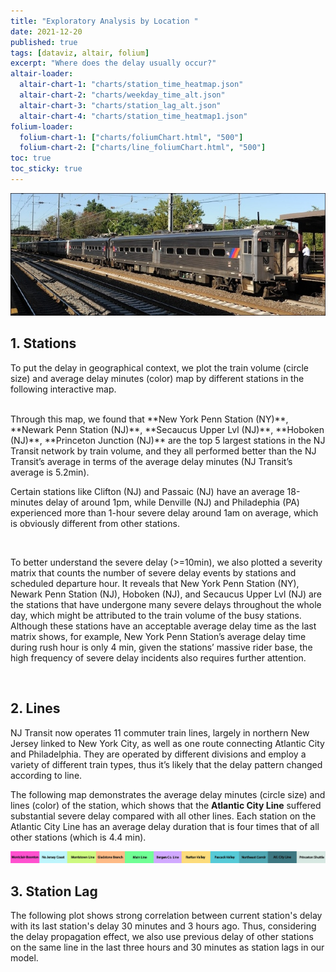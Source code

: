 ```yaml
---
title: "Exploratory Analysis by Location "
date: 2021-12-20
published: true
tags: [dataviz, altair, folium]
excerpt: "Where does the delay usually occur?"
altair-loader:
  altair-chart-1: "charts/station_time_heatmap.json"
  altair-chart-2: "charts/weekday_time_alt.json"
  altair-chart-3: "charts/station_lag_alt.json"
  altair-chart-4: "charts/station_time_heatmap1.json"
folium-loader:
  folium-chart-1: ["charts/foliumChart.html", "500"]
  folium-chart-2: ["charts/line_foliumChart.html", "500"]
toc: true
toc_sticky: true
---
```

![NJ_Transit_Amtrak](https://github.com/Xiaoyi-Wu0711/nj_transit_model/blob/main/assets/images/us_njtransit_nec.jpeg)


## 1. Stations 
To put the delay in geographical context, we plot the train volume (circle size) and average delay minutes (color) map by different stations in the following interactive map. 
<div id="folium-chart-1"></div>
<br> 
Through this map, we found that **New York Penn Station (NY)**, **Newark Penn Station (NJ)**, **Secaucus Upper Lvl (NJ)**, **Hoboken (NJ)**, **Princeton Junction (NJ)** are the top 5 largest stations in the NJ Transit network by train volume, and they all performed better than the NJ Transit’s average in terms of the average delay minutes (NJ Transit’s average is 5.2min).

Certain stations like Clifton (NJ) and Passaic (NJ) have an average 18-minutes delay of around 1pm, while Denville (NJ) and Philadephia (PA) experienced more than 1-hour severe delay around 1am on average, which is obviously different from other stations.
<div id="altair-chart-1"></div>
<br> 

To better understand the severe delay (>=10min), we also plotted a severity matrix that counts the number of severe delay events by stations and scheduled departure hour. It reveals that New York Penn Station (NY), Newark Penn Station (NJ), Hoboken (NJ), and Secaucus Upper Lvl (NJ) are the stations that have undergone many severe delays throughout the whole day, which might be attributed to the train volume of the busy stations. Although these stations have an acceptable average delay time as the last matrix shows, for example, New York Penn Station’s average delay time during rush hour is only 4 min, given the stations’ massive rider base, the high frequency of severe delay incidents also requires further attention.
<div id="altair-chart-4"></div>
<br> 

## 2. Lines

NJ Transit now operates 11 commuter train lines, largely in northern New Jersey linked to New York City, as well as one route connecting Atlantic City and Philadelphia. They are operated by different divisions and employ a variety of different train types, thus it’s likely that the delay pattern changed according to line.

The following map demonstrates the average delay minutes (circle size) and lines (color) of the station, which shows that the **Atlantic City Line** suffered substantial severe delay compared with all other lines. Each station on the Atlantic City Line has an average delay duration that is four times that of all other stations (which is 4.4 min).

![line_legend](https://raw.githubusercontent.com/penelope0318/Amtrak_Train_Delay/master/assets/images/line_legend.jpg)
<div id="folium-chart-2"></div>

## 3. Station Lag
The following plot shows strong correlation between current station's delay with its last station's delay 30 minutes and 3 hours ago.
Thus, considering the delay propagation effect, we also use previous delay of other stations on the same line in the last three hours and 30 minutes as station lags in our model.
<div id="altair-chart-3"></div>



